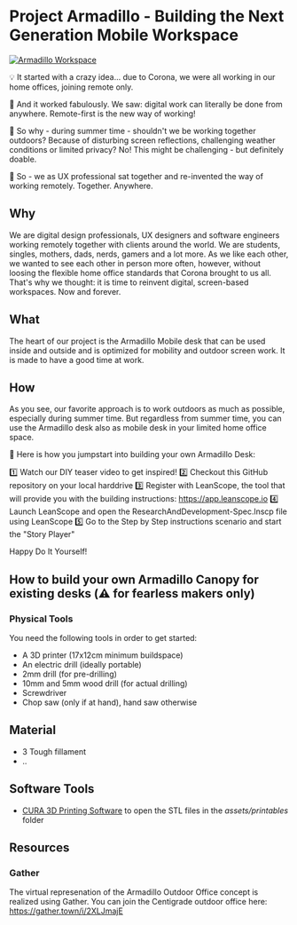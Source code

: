 # Project Armadillo - Building the Next Generation Mobile Workspace

[![Armadillo Workspace](https://img.youtube.com/vi/2j23XJB2bOQ/0.jpg)](https://youtu.be/2j23XJB2bOQ)

💡 It started with a crazy idea... due to Corona, we were all working in our home offices, joining remote only.

🎊 And it worked fabulously. We saw: digital work can literally be done from anywhere. Remote-first is the new way of working!

🤔 So why - during summer time - shouldn't we be working together outdoors? Because of disturbing screen reflections, challenging weather conditions or limited privacy? No! This might be challenging - but definitely doable.

💪 So - we as UX professional sat together and re-invented the way of working remotely. Together. Anywhere.

## Why
We are digital design professionals, UX designers and software engineers working remotely together with clients around the world. We are students, singles, mothers, dads, nerds, gamers and a lot more. As we like each other, we wanted to see each other in person more often, however, without loosing the flexible home office standards that Corona brought to us all. That's why we thought: it is time to reinvent digital, screen-based workspaces. Now and forever.

## What
The heart of our project is the Armadillo Mobile desk that can be used inside and outside and is optimized for mobility and outdoor screen work. It is made to have a good time at work. 

## How
As you see, our favorite approach is to work outdoors as much as possible, especially during summer time. But regardless from summer time, you can use the Armadillo desk also as mobile desk in your limited home office space.

💪 Here is how you jumpstart into building your own Armadillo Desk:

1️⃣ Watch our DIY teaser video to get inspired!
2️⃣ Checkout this GitHub repository on your local harddrive
3️⃣ Register with LeanScope, the tool that will provide you with the building instructions: https://app.leanscope.io
4️⃣ Launch LeanScope and open the ResearchAndDevelopment-Spec.lnscp file using LeanScope
5️⃣ Go to the Step by Step instructions scenario and start the "Story Player"

Happy Do It Yourself!

## How to build your own Armadillo Canopy for existing desks (⚠️ for fearless makers only)

### Physical Tools
You need the following tools in order to get started:
- A 3D printer (17x12cm minimum buildspace)
- An electric drill (ideally portable)
- 2mm drill (for pre-drilling)
- 10mm and 5mm wood drill (for actual drilling)
- Screwdriver
- Chop saw (only if at hand), hand saw otherwise

## Material
- 3 Tough fillament
- ..

## Software Tools
- [CURA 3D Printing Software](https://ultimaker.com/software/ultimaker-cura) to open the STL files in the *assets/printables* folder

## Resources

### Gather
The virtual represenation of the Armadillo Outdoor Office concept is realized using Gather. You can join the Centigrade outdoor office here: https://gather.town/i/2XLJmajE
